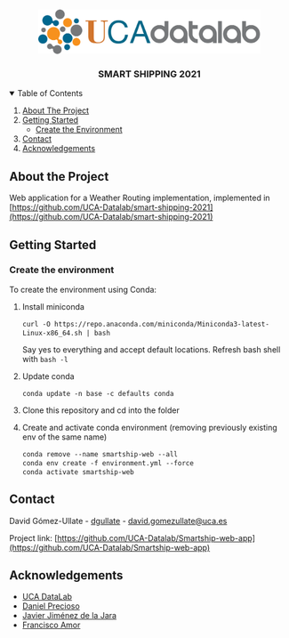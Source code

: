 <!-- README template: https://github.com/othneildrew/Best-README-Template -->

<!-- PROJECT SHIELDS -->
<!--
*** I'm using markdown "reference style" links for readability.
*** Reference links are enclosed in brackets [ ] instead of parentheses ( ).
*** See the bottom of this document for the declaration of the reference variables
*** for contributors-url, forks-url, etc. This is an optional, concise syntax you may use.
*** https://www.markdownguide.org/basic-syntax/#reference-style-links
-->
<!-- [![Contributors][contributors-shield]][contributors-url] -->
<!-- [![Forks][forks-shield]][forks-url] -->
<!-- [![Stargazers][stars-shield]][stars-url] -->
<!-- [![Issues][issues-shield]][issues-url] -->

<!-- PROJECT LOGO -->
<br />
<p align="center">
  <a href="https://github.com/UCA-Datalab">
    <img src="img/logo.png" alt="Logo" width="400" height="80">
  </a>

  <h3 align="center">SMART SHIPPING 2021</h3>
</p>


<!-- TABLE OF CONTENTS -->
<details open="open">
  <summary>Table of Contents</summary>
  <ol>
    <li>
      <a href="#about-the-project">About The Project</a>
    </li>
    <li>
      <a href="#getting-started">Getting Started</a>
      <ul>
        <li><a href="#create-the-environment">Create the Environment</a></li>
      </ul>
    </li>
     <li><a href="#contact">Contact</a></li>
    <li><a href="#acknowledgements">Acknowledgements</a></li>
  </ol>
</details>

## About the Project

Web application for a Weather Routing implementation, implemented in [https://github.com/UCA-Datalab/smart-shipping-2021](https://github.com/UCA-Datalab/smart-shipping-2021)

## Getting Started

### Create the environment

To create the environment using Conda:

  1. Install miniconda
     
     ```
     curl -O https://repo.anaconda.com/miniconda/Miniconda3-latest-Linux-x86_64.sh | bash
     ```

     Say yes to everything and accept default locations. Refresh bash shell with `bash -l`

  2. Update conda
     
      ```
      conda update -n base -c defaults conda
      ```

  3. Clone this repository and cd into the folder

  4. Create and activate conda environment (removing previously existing env of the same name)
     
       ```
       conda remove --name smartship-web --all
       conda env create -f environment.yml --force
       conda activate smartship-web
       ```

## Contact

David Gómez-Ullate - [dgullate](https://github.com/dgullate) -  david.gomezullate@uca.es

Project link: [https://github.com/UCA-Datalab/Smartship-web-app](https://github.com/UCA-Datalab/Smartship-web-app)

## Acknowledgements

* [UCA DataLab](http://datalab.uca.es/)
* [Daniel Precioso](https://www.linkedin.com/in/daniel-precioso-garcelan/)
* [Javier Jiménez de la Jara](https://github.com/UCA-Datalab/Smartship-web-app/commits?author=Javier-Jimenez99)
* [Francisco Amor](https://www.linkedin.com/in/francisco-amor-97b27820b/)

<!-- MARKDOWN LINKS & IMAGES -->
<!-- https://www.markdownguide.org/basic-syntax/#reference-style-links -->
[contributors-shield]: https://img.shields.io/github/contributors/UCA-Datalab/smart-shipping-2021.svg?style=for-the-badge
[contributors-url]: https://github.com/UCA-Datalab/Smartship-web-app/graphs/contributors
[forks-shield]: https://img.shields.io/github/forks/UCA-Datalab/smart-shipping-2021.svg?style=for-the-badge
[forks-url]: https://github.com/UCA-Datalab/Smartship-web-app/network/members
[stars-shield]: https://img.shields.io/github/stars/UCA-Datalab/smart-shipping-2021.svg?style=for-the-badge
[stars-url]: https://github.com/UCA-Datalab/Smartship-web-app/stargazers
[issues-shield]: https://img.shields.io/github/issues/UCA-Datalab/smart-shipping-2021.svg?style=for-the-badge
[issues-url]: https://github.com/UCA-Datalab/Smartship-web-app/issues